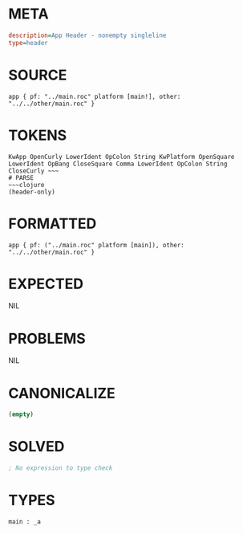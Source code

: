 # META
~~~ini
description=App Header - nonempty singleline
type=header
~~~
# SOURCE
~~~roc
app { pf: "../main.roc" platform [main!], other: "../../other/main.roc" }
~~~
# TOKENS
~~~text
KwApp OpenCurly LowerIdent OpColon String KwPlatform OpenSquare LowerIdent OpBang CloseSquare Comma LowerIdent OpColon String CloseCurly ~~~
# PARSE
~~~clojure
(header-only)
~~~
# FORMATTED
~~~roc
app { pf: ("../main.roc" platform [main]), other: "../../other/main.roc" }

~~~
# EXPECTED
NIL
# PROBLEMS
NIL
# CANONICALIZE
~~~clojure
(empty)
~~~
# SOLVED
~~~clojure
; No expression to type check
~~~
# TYPES
~~~roc
main : _a
~~~
